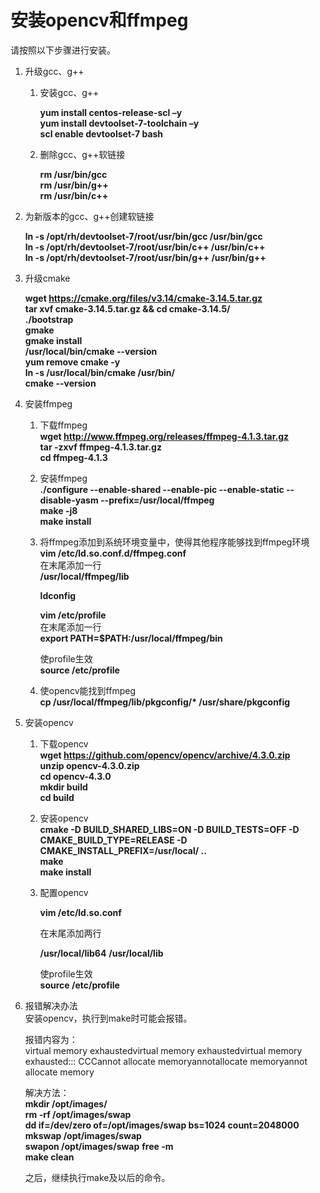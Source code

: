 # 安装opencv和ffmpeg<a name="ZH-CN_TOPIC_0228768065"></a>

请按照以下步骤进行安装。


1.  升级gcc、g++
    1.  安装gcc、g++  

        **yum install centos-release-scl –y**  
        **yum install devtoolset-7-toolchain –y**  
        **scl enable devtoolset-7 bash**
        
    2. 删除gcc、g++软链接  
    
       **rm  /usr/bin/gcc**       
       **rm  /usr/bin/g++**        
       **rm /usr/bin/c++**
    
2. 为新版本的gcc、g++创建软链接    
   
   **ln -s /opt/rh/devtoolset-7/root/usr/bin/gcc /usr/bin/gcc**     
   **ln -s /opt/rh/devtoolset-7/root/usr/bin/c++ /usr/bin/c++**      
   **ln -s /opt/rh/devtoolset-7/root/usr/bin/g++ /usr/bin/g++**

3.  升级cmake   

    **wget https://cmake.org/files/v3.14/cmake-3.14.5.tar.gz**      
    **tar xvf cmake-3.14.5.tar.gz && cd cmake-3.14.5/**      
    **./bootstrap**   
    **gmake**  
    **gmake install**  
    **/usr/local/bin/cmake --version**  
    **yum remove cmake -y**  
    **ln -s /usr/local/bin/cmake /usr/bin/**  
    **cmake --version**
    
4. 安装ffmpeg  

   1. 下载ffmpeg  
      **wget http://www.ffmpeg.org/releases/ffmpeg-4.1.3.tar.gz**  
      **tar -zxvf ffmpeg-4.1.3.tar.gz**  
      **cd ffmpeg-4.1.3**  

   2. 安装ffmpeg  
      **./configure --enable-shared --enable-pic --enable-static --disable-yasm --prefix=/usr/local/ffmpeg**  
      **make -j8**  
      **make install**

   3.  将ffmpeg添加到系统环境变量中，使得其他程序能够找到ffmpeg环境  
   	**vim /etc/ld.so.conf.d/ffmpeg.conf**  
   	在末尾添加一行   
   	**/usr/local/ffmpeg/lib**  

        **ldconfig**    

       **vim /etc/profile**   
   	在末尾添加一行    
   	**export PATH=$PATH:/usr/local/ffmpeg/bin**    
        
        使profile生效  
   	**source /etc/profile** 
   	
   4. 使opencv能找到ffmpeg  
      **cp /usr/local/ffmpeg/lib/pkgconfig/\*  /usr/share/pkgconfig**

5.  安装opencv
    1. 下载opencv  
       **wget https://github.com/opencv/opencv/archive/4.3.0.zip**  
       **unzip opencv-4.3.0.zip**  
       **cd opencv-4.3.0**  
       **mkdir build**  
       **cd build**
    
    
    2. 安装opencv    
       **cmake -D BUILD_SHARED_LIBS=ON -D BUILD_TESTS=OFF -D CMAKE_BUILD_TYPE=RELEASE -D CMAKE_INSTALL_PREFIX=/usr/local/ ..**  
       **make**  
       **make install**     
   
    
    3. 配置opencv
    
       **vim /etc/ld.so.conf**
    
       在末尾添加两行 
    
       **/usr/local/lib64**
       **/usr/local/lib**
    
       使profile生效  
       **source /etc/profile**   

6.  报错解决办法  
    安装opencv，执行到make时可能会报错。   

    报错内容为：  
    virtual memory exhaustedvirtual memory exhaustedvirtual memory exhausted:::   CCCannot allocate memoryannotallocate memoryannot allocate memory  

    解决方法：  
    **mkdir /opt/images/**   
    **rm -rf /opt/images/swap**  
    **dd if=/dev/zero of=/opt/images/swap bs=1024 count=2048000**  
    **mkswap /opt/images/swap**   
    **swapon /opt/images/swap**
    **free -m**   
    **make clean**  
 
    之后，继续执行make及以后的命令。